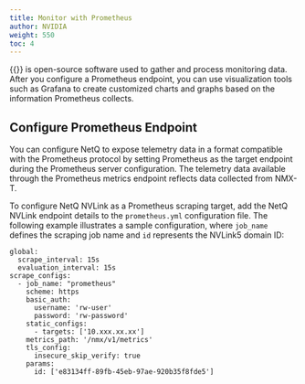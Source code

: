 ```yaml
---
title: Monitor with Prometheus
author: NVIDIA
weight: 550
toc: 4
---
```


{{<exlink url="https://prometheus.io/docs/introduction/overview/" text="Prometheus">}} is open-source software used to gather and process monitoring data. After you configure a Prometheus endpoint, you can use visualization tools such as Grafana to create customized charts and graphs based on the information Prometheus collects.

## Configure Prometheus Endpoint

You can configure NetQ to expose telemetry data in a format compatible with the Prometheus protocol by setting Prometheus as the target endpoint during the Prometheus server configuration. The telemetry data available through the Prometheus metrics endpoint reflects data collected from NMX-T.

To configure NetQ NVLink as a Prometheus scraping target, add the NetQ NVLink endpoint details to the `prometheus.yml` configuration file. The following example illustrates a sample configuration, where `job_name` defines the scraping job name and `id` represents the NVLink5 domain ID:

<!--4.15 what about username and password-->

```
global:
  scrape_interval: 15s
  evaluation_interval: 15s
scrape_configs:
  - job_name: "prometheus"
    scheme: https
    basic_auth:
      username: 'rw-user'
      password: 'rw-password'
    static_configs:
      - targets: ['10.xxx.xx.xx']
    metrics_path: '/nmx/v1/metrics'
    tls_config:
      insecure_skip_verify: true
    params:
      id: ['e83134ff-89fb-45eb-97ae-920b35f8fde5']
```